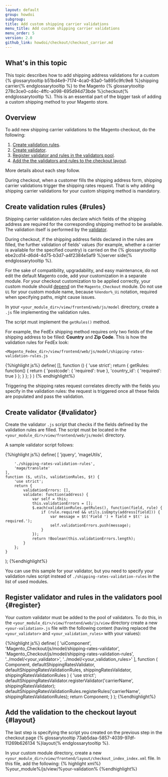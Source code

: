 ```yaml
---
layout: default
group: howdoi
subgroup:
title: Add custom shipping carrier validations
menu_title: Add custom shipping carrier validations
menu_order: 5
version: 2.0
github_link: howdoi/checkout/checkout_carrier.md
---
```

<h2>What's in this topic</h2>
This topic describes how to add shipping address validations for a custom {% glossarytooltip b51bd4e9-7174-4ca0-83a0-1a895c9fc9e8 %}shipping carrier{% endglossarytooltip %} to the Magento {% glossarytooltip 278c3ce0-cd4c-4ffc-a098-695d94d73bde %}checkout{% endglossarytooltip %}. This is an essential part of the bigger task of adding a custom shipping method to your Magento store.


## Overview

To add new shipping carrier validations to the Magento checkout, do the following:

1. [Create validation rules](#rules).
2. [Create validator](#validator).
3. [Register validator and rules in the validators pool](#register).
4. [Add the the validators and rules to the checkout layout](#layout).

More details about each step follow.

<div class="bs-callout bs-callout-info" id="info">
<p>During checkout, when a customer fills the shipping address form, shipping carrier validations trigger the shipping rates request. That is why adding shipping carrier validations for your custom shipping method is mandatory.</p>
</div>


## Create validation rules {#rules}
Shipping carrier validation rules declare which fields of the shipping address are required for the corresponding shipping method to be available. The validation itself is performed by the [validator](#validator).

During checkout, if the shipping address fields declared in the rules are filled, the further validation of fields' values (for example, whether a carrier is available for the specified country) is carried on the {% glossarytooltip ebe2cd14-d6d4-4d75-b3d7-a4f2384e5af9 %}server side{% endglossarytooltip %}.

For the sake of compatibility, upgradability, and easy maintenance, do not edit the default Magento code, add your customization in a separate module. For your checkout customization to be applied correctly, your custom module should [depend]({{page.baseurl}}extension-dev-guide/build/composer-integration.html) on the `Magento_Checkout` module. Do not use `Ui` for your custom module name, because `%Vendor%_Ui` notation, required when specifying paths, might cause issues.

In your `<your_module_dir>/view/frontend/web/js/model` directory, create a `.js` file implementing the validation rules.

The script must implement the `getRules()` method.

For example, the FedEx shipping method requires only two fields of the shipping address to be filled: **Country** and **Zip Code**. This is how the validation rules for FedEx look:

    <Magento_Fedex_dir>/view/frontend/web/js/model/shipping-rates-validation-rules.js
{%highlight js%}
define(
    [],
    function () {
        'use strict';
        return {
            getRules: function() {
                return {
                    'postcode': {
                        'required': true
                    },
                    'country_id': {
                        'required': true
                    }
                };
            }
        };
    }
)
{% endhighlight%}

Triggering the shipping rates request correlates directly with the fields you specify in the validation rules: the request is triggered once all these fields are populated and pass the validation.

## Create validator {#validator}

Create the validator `.js` script that checks if the fields defined by the validation rules are filled. The script must be located in the `<your_module_dir>/view/frontend/web/js/model` directory.

A sample validator script follows:

{%highlight js%}
define(
    [
        'jquery',
        'mageUtils',

        './shipping-rates-validation-rules',
        'mage/translate'
    ],
    function ($, utils, validationRules, $t) {
        'use strict';
        return {
            validationErrors: [],
            validate: function(address) {
                var self = this;
                this.validationErrors = [];
                $.each(validationRules.getRules(), function(field, rule) {
                    if (rule.required && utils.isEmpty(address[field])) {
                        var message = $t('Field ') + field + $t(' is required.');
                        self.validationErrors.push(message);
                    }
                });
                return !Boolean(this.validationErrors.length);
            }
        };
    }
);
{%endhighlight%}

You can use this sample for your validator, but you need to specify your validation rules script instead of `./shipping-rates-validation-rules` in the list of used modules.

## Register validator and rules in the validators pool {#register}

Your custom validator must be added to the pool of validators. To do this, in the `<your_module_dir>/view/frontend/web/js/view` directory create a new `<your-validation>.js` file with the following content (having replaced the `<your_validator>` and `<your_validation_rules>` with your values):


{%highlight js%}
define(
    [
        'uiComponent',
        'Magento_Checkout/js/model/shipping-rates-validator',
        'Magento_Checkout/js/model/shipping-rates-validation-rules',
        '../model/<your_validator>',
        '../model/<your_validation_rules>'
    ],
    function (
        Component,
        defaultShippingRatesValidator,
        defaultShippingRatesValidationRules,
        shippingRatesValidator,
        shippingRatesValidationRules
    ) {
        'use strict';
        defaultShippingRatesValidator.registerValidator('carrierName', shippingRatesValidator);
        defaultShippingRatesValidationRules.registerRules('carrierName', shippingRatesValidationRules);
        return Component;
    }
);
{%endhighlight%}


## Add the validation to the checkout layout {#layout}

The last step is specifying the script you created on the previous step in the checkout page {% glossarytooltip 73ab5daa-5857-4039-97df-11269b626134 %}layout{% endglossarytooltip %}.

In your custom module directory, create a new `<your_module_dir>/view/frontend/layout/checkout_index_index.xml` file.
In this file, add the following:
{% highlight xml%}
<page xmlns:xsi="http://www.w3.org/2001/XMLSchema-instance" xsi:noNamespaceSchemaLocation="urn:magento:framework:View/Layout/etc/page_configuration.xsd">
    <body>
        <referenceBlock name="checkout.root">
            <arguments>
                <argument name="jsLayout" xsi:type="array">
                    <item name="components" xsi:type="array">
                        <item name="checkout" xsi:type="array">
                            <item name="children" xsi:type="array">
                                <item name="steps" xsi:type="array">
                                    <item name="children" xsi:type="array">
                                        <item name="shipping-step" xsi:type="array">
                                            <item name="children" xsi:type="array">
                                                <item name="step-config" xsi:type="array">
                                                    <item name="children" xsi:type="array">
                                                        <item name="shipping-rates-validation" xsi:type="array">
                                                            <item name="children" xsi:type="array">
                                                                <item name="<your-validation-name>" xsi:type="array">
                                                                    <item name="component" xsi:type="string">%your_module%/js/view/%your-validation%</item>
                                                                </item>
                                                            </item>
                                                        </item>
                                                    </item>
                                                </item>
                                            </item>
                                        </item>
                                    </item>
                                </item>
                            </item>
                        </item>
                    </item>
                </argument>
            </arguments>
        </referenceBlock>
    </body>
</page>
{%endhighlight%}

